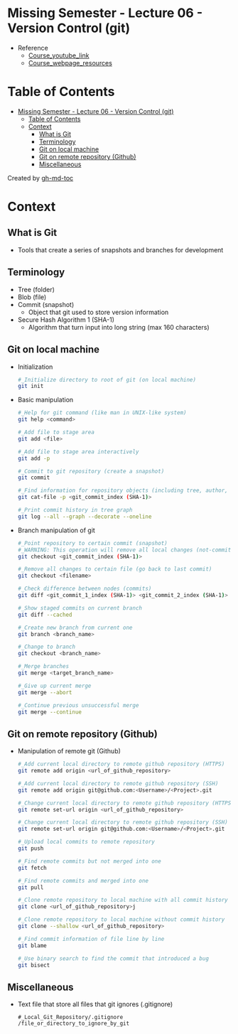 # Missing Semester - Lecture 06 - Version Control (git)

- Reference
  - [Course_youtube_link](https://www.youtube.com/watch?v=2sjqTHE0zok)
  - [Course_webpage_resources](https://missing.csail.mit.edu/2020/version-control/)

# Table of Contents

- [Missing Semester - Lecture 06 - Version Control (git)](#missing-semester---lecture-06---version-control-git)
  - [Table of Contents](#table-of-contents)
  - [Context](#context)
    - [What is Git](#what-is-git)
    - [Terminology](#terminology)
    - [Git on local machine](#git-on-local-machine)
    - [Git on remote repository (Github)](#git-on-remote-repository-github)
    - [Miscellaneous](#miscellaneous)

Created by [gh-md-toc](https://github.com/ekalinin/github-markdown-toc)

# Context

## What is Git

- Tools that create a series of snapshots and branches for development

## Terminology

- Tree (folder)
- Blob (file)
- Commit (snapshot)
  - Object that git used to store version information
- Secure Hash Algorithm 1 (SHA-1)
  - Algorithm that turn input into long string (max 160 characters)

## Git on local machine

- Initialization

  ```bash
  #_Initialize directory to root of git (on local machine)
  git init
  ```

- Basic manipulation

  ```bash
  #_Help for git command (like man in UNIX-like system)
  git help <command>

  #_Add file to stage area
  git add <file>

  #_Add file to stage area interactively
  git add -p

  #_Commit to git repository (create a snapshot)
  git commit

  #_Find information for repository objects (including tree, author, commit message and etc.)
  git cat-file -p <git_commit_index (SHA-1)>

  #_Print commit history in tree graph
  git log --all --graph --decorate --oneline
  ```

- Branch manipulation of git

  ```bash
  #_Point repository to certain commit (snapshot)
  #_WARNING: This operation will remove all local changes (not-committed changes)
  git checkout <git_commit_index (SHA-1)>

  #_Remove all changes to certain file (go back to last commit)
  git checkout <filename>

  #_Check difference between nodes (commits)
  git diff <git_commit_1_index (SHA-1)> <git_commit_2_index (SHA-1)> (filename)

  #_Show staged commits on current branch
  git diff --cached

  #_Create new branch from current one
  git branch <branch_name>

  #_Change to branch
  git checkout <branch_name>

  #_Merge branches
  git merge <target_branch_name>

  #_Give up current merge
  git merge --abort

  #_Continue previous unsuccessful merge
  git merge --continue
  ```

## Git on remote repository (Github)

- Manipulation of remote git (Github)

  ```bash
  #_Add current local directory to remote github repository (HTTPS)
  git remote add origin <url_of_github_repository>

  #_Add current local directory to remote github repository (SSH)
  git remote add origin git@github.com:<Username>/<Project>.git

  #_Change current local directory to remote github repository (HTTPS)
  git remote set-url origin <url_of_github_repository>

  #_Change current local directory to remote github repository (SSH)
  git remote set-url origin git@github.com:<Username>/<Project>.git

  #_Upload local commits to remote repository
  git push

  #_Find remote commits but not merged into one
  git fetch

  #_Find remote commits and merged into one
  git pull

  #_Clone remote repository to local machine with all commit history
  git clone <url_of_github_repository>j

  #_Clone remote repository to local machine without commit history
  git clone --shallow <url_of_github_repository>

  #_Find commit information of file line by line
  git blame

  #_Use binary search to find the commit that introduced a bug
  git bisect
  ```

## Miscellaneous

- Text file that store all files that git ignores (.gitignore)

  ```text
  #_Local_Git_Repository/.gitignore
  /file_or_directory_to_ignore_by_git
  ```
